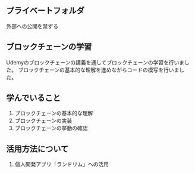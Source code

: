 ## プライベートフォルダ

外部への公開を禁ずる

## ブロックチェーンの学習

Udemyのブロックチェーンの講義を通してブロックチェーンの学習を行いました。
ブロックチェーンの基本的な理解を進めながらコードの模写を行いました。

## 学んでいること

1. ブロックチェーンの基本的な理解
2. ブロックチェーンの実装
3. ブロックチェーンの挙動の確認

## 活用方法について

1. 個人開発アプリ「ランドリム」への活用